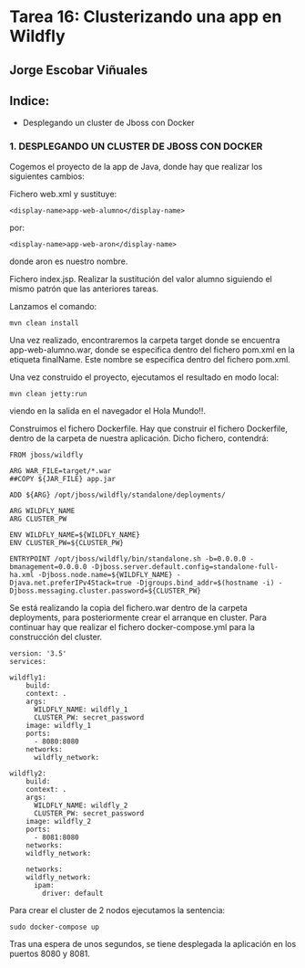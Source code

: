 # Tarea 16: Clusterizando una app en Wildfly

  ## Jorge Escobar Viñuales

  ## Indice:
 - Desplegando un cluster de Jboss con Docker

 ### 1. DESPLEGANDO UN CLUSTER DE JBOSS CON DOCKER

Cogemos el proyecto de la app de Java, donde hay que realizar los siguientes cambios:

Fichero web.xml y sustituye:

    <display-name>app-web-alumno</display-name>

por:

    <display-name>app-web-aron</display-name>

donde aron es nuestro nombre.

Fichero index.jsp. Realizar la sustitución del valor alumno siguiendo el mismo patrón que las anteriores tareas.

Lanzamos el comando:

    mvn clean install

Una vez realizado, encontraremos la carpeta target donde se encuentra app-web-alumno.war, donde se especifica dentro del fichero pom.xml en la etiqueta finalName. Este nombre se especifica dentro del fichero pom.xml.

Una vez construido el proyecto, ejecutamos el resultado en modo local:

    mvn clean jetty:run

viendo en la salida en el navegador el Hola Mundo!!.

Construimos el fichero Dockerfile. Hay que construir el fichero Dockerfile, dentro de la carpeta de nuestra aplicación. Dicho fichero, contendrá:

    FROM jboss/wildfly

    ARG WAR_FILE=target/*.war
    ##COPY ${JAR_FILE} app.jar

    ADD ${ARG} /opt/jboss/wildfly/standalone/deployments/

    ARG WILDFLY_NAME
    ARG CLUSTER_PW

    ENV WILDFLY_NAME=${WILDFLY_NAME}
    ENV CLUSTER_PW=${CLUSTER_PW}

    ENTRYPOINT /opt/jboss/wildfly/bin/standalone.sh -b=0.0.0.0 -bmanagement=0.0.0.0 -Djboss.server.default.config=standalone-full-ha.xml -Djboss.node.name=${WILDFLY_NAME} -Djava.net.preferIPv4Stack=true -Djgroups.bind_addr=$(hostname -i) -Djboss.messaging.cluster.password=${CLUSTER_PW}

Se está realizando la copia del fichero.war dentro de la carpeta deployments, para posteriormente crear el arranque en cluster. Para continuar hay que realizar el fichero docker-compose.yml para la construcción del cluster.

    version: '3.5'
    services:

    wildfly1:
        build:
        context: .
        args:
          WILDFLY_NAME: wildfly_1
          CLUSTER_PW: secret_password
        image: wildfly_1
        ports:
          - 8080:8080
        networks:
          wildfly_network:

    wildfly2:
        build:
        context: .
        args:
          WILDFLY_NAME: wildfly_2
          CLUSTER_PW: secret_password
        image: wildfly_2
        ports:
          - 8081:8080
        networks:
        wildfly_network:

        networks:
        wildfly_network:
          ipam:
            driver: default

Para crear el cluster de 2 nodos ejecutamos la sentencia:

    sudo docker-compose up

Tras una espera de unos segundos, se tiene desplegada la aplicación en los puertos 8080 y 8081.
